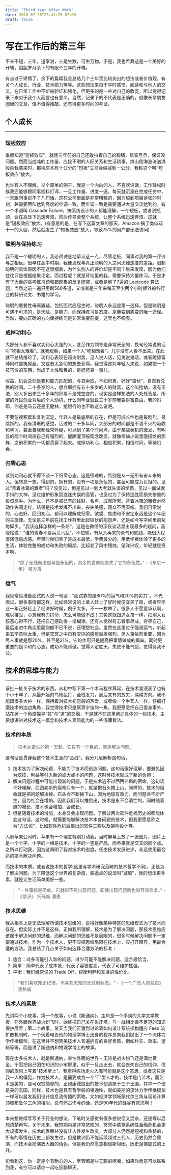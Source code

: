```yaml
---
title: "Third Year After Work"
date: 2018-07-28T23:41:25-07:00
draft: false 
---
```


# 写在工作后的第三年

不长不短，三年。道家说，三是生数，可生万物。于是，我也希冀这是一个美好的开端，韶韶岁月余下的有限个三年的开端。

有点过于矫情了，余下的篇幅我会总结几个三年里比较突出的想法或者价值观，有关个人成长、行业、技术能力等等。这些想法来自于平时感悟，阅读和与他人的交流，在日常工作中不断被验证和强化，但更多的是一些对自己的敦促，所以觉得记录下来对于我个人而言也有意义。当然，记录下的不代表是正确的，就像长辈朋友圈里的文章，值不值得推敲，还有待更多时间的考证。

## 个人成长
***
### 短板效应
谁都知道“短板效应”，就连三年前的自己还敢拍着自己的胸脯，信誓旦旦，保证没问题。然而当成吨的工作量、应接不暇的人际关系和生活琐事，排山倒海波涛汹涌般向我袭来时，那块原本有十公分的"短板"立马会缩减到一公分，我称这个叫“短板效应”放大。

也许有人不理解，举个简单的例子，我是一个内向的人，不喜欢说话，工作轻松时候我还能够跟同事插科打诨，一旦工作量、进度一逼，每天就沉溺在完成任务中，一天跟同事说不了几句话。这在公司里面是非常糟糕的，因为越到项目紧张的时刻，越需要团队达到高度的步调一致，而步调一致是需要通过大量交流达到的。有一个术语叫 Cascade Failure，搞系统设计的人都能理解，一个短板，或者说瓶颈，会在高压下迅速奔溃，然后传导至整个系统，让整个系统迅速奔溃。这就是“短板效应”放大。(有意思的是，在写下这篇文章的那天，Amazon 搞了类似双十一的大促，然后就发生了“短板效应”放大，导致75%的用户都无法访问)

### 聪明与保持练习
我不是一个聪明的人，我必须诚恳地承认这一点，尽管老板、同事对我的第一评价与之相反。很早在高中时期，我便发现与真正聪明的人之间思维速度的差距。限制聪明的具体原因不在这里细表，为什么别人的评价却是不同？后来发现，因为他们往往只是根据结果论定。而过程呢？就是背地里的我，需要保持大量练习。于是才有了大量的高考练习题和错题集的反复研究，或者是刷了7遍的 Leetcode 算法题，当然之前一遍只用刷560多道，又或者是三年来每天至少两个小时额外的各行业的科研论文、书籍的学习。

聪明的重要性毋庸置疑，包括面试应届生时，聪明人永远是第一选择。但是聪明是可遇不可求的，是天赋，是能力，而保持练习是态度，是量变到质变的唯一途径。当然，要向正确的方向保持练习是非常重要前提，这里也不细表。

### 戒掉功利心
大部分人都不喜欢功利心太强的人，甚至作为领导是非常厌恶的，换句经常说的话叫“吃相太难看”。就我观察，如果一个人“吃相难看”，几乎没有人看不出来。在此就不总结推论了。功利心表现在趋炎附势，见人说人话，见鬼说鬼话，或者跪舔富帅同时鄙夷屌丝，又或者太急切的想去获得。我觉得这对年轻人来说，如果把一个技巧性的东西，当成了本性和目的，是挺悲哀一事儿。

收益、机会总归是要和能力匹配的，与其索取，不如积累，好好“蛰伏”，自然有兑换的时间。二十多岁的人，想立即拥有五十多岁的人的财富，这个叫抢劫，没有王法，别人多出来三十多年的积累不是凭空变的。现实是这样想法的人处处皆是，所谓的万民创业背后的个人动机，什么刚毕业就说三十岁前我要财富自由，我的妈耶，你爸是马云还是王健林，抢银行的也不敢这么说吧。

不要忽视积累和复利沉淀，年轻人是最底层的存在，但是可成长性也是最剧烈，最跳跃的。我有清晰的感觉，活过的二十多年间，大部分的时间都是不温不火的吸收和学习，甚至自我都经常怀疑，可以到了某个时间点，由于某些契机的激发，有明显的两个时间段自己有强烈的、醍醐灌顶般观念改变，就像修仙小说里面描绘的那样，之前积累的一切都贯穿了起来。戒掉功利心，相信积累，相信时间，等待机会。

### 归零心态
谈到功利心就不得不谈一下归零心态。这是很难的，特别是从一无所有奋斗来的人。但转念一想，得到的，拥有的，没有一项是永恒的，甚至可能成为负担的。见过“背着冰箱的舞者”吗？没见过，但是见过一到大考就失误的学霸，见过一面试就手抖的大神，见过维护形象而连连失误的高管，也见过为了保持连胜而损失惨重的投资高手。为什么，还不是被已有的钱财、名声、成就所累。背着冰箱的舞者必然动作失调走样，结果是技术发挥不出来，丧失美感，观众不再买帐。我们日常说的，心态好，回归初心，都可以理解成归零。欲望、焦虑和不安定永远是这个年纪的主旋律。无论是三年前在找工作群里此起彼伏的抱怨声，还是如今写字间里的匆匆脚步。"我该选择怎样的一条路"，这是在微信的深夜谈话里出现最多的疑问，高晓松说：“谁的青春不是兵荒马乱”。不怕输，有从头再来的勇气和底线，能很大程度降低焦虑感。年轻时候归零了是成本最低，学费最少的，用低学费体验了更多的生活，体验完整的成功和失败的周期。比起老了风中残烛，望洋兴叹，年轻就是资本啊。

> “除了无线网络信号是永恒的，其余的世界则丧失了它的永恒性。”
> -《东京一年》 蒋方舟

### 运气
我经常给准备面试的人说一句话：“面试靠的是80%的运气和20%的实力”。不光面试，很多事情都这样，比如经常说的上辈人赶上了好时候便宜买了房，或者早毕业一年正好赶上了经济好时候，例子太多，不一一枚举了。很多人不愿意承认啊，难以接受，心想我努力拼命，怎么可能做不成！其实这就跟追女孩一样，把别人女孩恶心得不行，还把自己感动得一塌糊涂。还有人觉得有志者事尽成，穷尽自己，最后走进牛角尖里面抑郁不已不说，还埋怨社会。虽然在这里过于强调运气，听起来玄学意味太重，但是冥冥之中自有安排的感觉越发强烈。尽人事依然重要，因为尽人事就是那20%，甚至是21%，它的作用只是提高把事情做成的概率。同时更重要的是平和的心态，成功不能骄傲，觉得人定胜天，失败不能气馁，觉得待我不公。

## 技术的思维与能力
***
该扯一扯关于技术的东西。从初中写下第一个木马程序算起，在技术里浸润了也有个小十年了，从最开始的鸟枪乱打，全栈发力，到后来有的放矢，深耕方向。我不能跟很多大神一样，保持着对技术初恋般的热爱，或者像一个手艺人一样，仔细打磨技术的边边角角，我觉得技术只是冥冥宇宙的一角，我更愿意把自己置身事外，站在另一个角度探寻“技”与“道”的交融，于是就不在这里阐述具体的一些技术，主要想讲讲对技术这一概念和技术人素质能力的一些浅薄看法。

### 技术的本质 
> 技术从诞生的第一天起，它只有一个目的，就是解决问题。

这句话是贯穿我整个技术生涯的"金线"。我分几层解析这句话，
1. 技术是为了解决问题，不能为了技术而创造问题。这句话很好理解，要避免因为炫技、利益等引入新的或大或小的问题，这时候技术就成了新的负担；
2. 解决问题过程中可能出现新的问题，于是技术逃不过西西弗斯的宿命。这句话不好理解，西西弗斯的宿命只有一个，就是把石头推上山，同样的，技术的宿命就是把问题解决掉。石头会不断掉下山，因为地球有重力，而问题会不断产生，因为社会在增熵。因此我们可以推倒出，技术是永不会消亡的，同时随着熵的增长，技术也会增加，会成长。
3. 但是随着技术的增加，本身又会出现问题。了解过两次软件危机历史的都能体会这句话，这时候，就需要能够解决技术本身问题的技术，但我更愿意称之为"方法论"，比如软件危机后提出的软件工程以及架构设计等。

入职苹果公司时，苹果有一个理念特别打动我，当时屏幕上放了一张图片，图片上是一个十字，十字的一横是技术，十字的一竖是产品，而苹果就是交叉的那个点。之所以打动我，因为这阐明了我对技术的态度，任由技术发展进步，永远使用最合适的技术解决问题。

而技术的本质，或者说技术的哲学(这里与学术研究范畴的技术哲学不同)，正是为了解决问题，为了降低这个世界的复杂度，装逼点的说法叫"减熵"，我的想法更朴素，就是让生活简单美好一些。

> “一件事越是简单，它就越不易出现问题，即使出现问题后也越容易修复。”
> -《常识》 托马斯 潘恩

### 技术思维
我从根本上是无法理解所谓技术思维的，说得好像某种特定的思维模式为了技术而存在。但实际上并不是这样，正如我所理解，技术是为了解决问题，那技术思维应该属于解决问题的思维，而解决问题的思维不是局限的，很多时候解决问题不一定要通过技术，作为一个技术人，更不应把思维局限在技术上，应打开眼界，用最合适的方法。我总结了几点关于如何选择合适方法的标准：

1. 适合：过多可能引入新的问题，过少可能不能解决问题，适合最恰当。
2. 简单：简单代表了成本低，代表了容错度高，代表了可维护性强。
3. 平衡：我们经常说的 Trade Off，权衡利弊和互换的性价比。

> "我们喜欢知识纪律，不喜欢无知的无政府状态。"
> -《一个广告人的独白》 奥格威

### 技术人的素质
先讲两个小故事，第一个故事，小说《斯通纳》，主角是一个平淡的大学文学教授，在外面世界战火纷飞时，始终把自己关在象牙塔，与一战相比微不足道的知识保护层里；第二个故事，某天当我们正激烈讨论着如何设计系统架构适应 Feed 流扩散机制时，一个玩着电吉他的物理学博士出身的程序员向我们抛出了一个流体力学传播模型。在这里并不想赞美技术人普遍拥有的良好素质，例如朴实、效率、逻辑等等，而是讲了斯通纳和物理学博士的故事。

现在太多技术人，就是斯通纳，害怕外面的世界 - 无论是战火纷飞还是满地黄金。宁愿把自己困在知识的小牢房里，似乎一旦走出去，就会丧失自己的信仰，信仰的旗帜上写着"技术至上"。我觉得练功走火入魔可能就是这个意思。或者这只是我一人的偏见，作为技术人，是需要成为一个"T"型人才的。技术是门艺术，而艺术是美的，是可观赏揣摩的，正如康德提出的技术创造属于三个王国，其中一个便是美的王国，同样，技术也是具有哲学般的相通性，就如美丽的流体力学传播模型一样可以启发我们设计信息流传播的策略，又如经济学领域蒙代尔三角与理论计算领域布鲁尔三角的相似。说句怀古伤今的话，还是90年代的硅谷有意思啊！

***
本来想继续写写关于行业的想法，下笔时又感觉有很多想说但又混杂，还是等以后想清楚再写。关于未来，我短期内是非常悲观的，冥冥中感觉系统性金融危机会更大规模发生，技术的发展并没有让人性发生改变，大部分人仍然是短视和贪婪的，所有的事情在历史上都发生过，但是教训仍不能延续超过三代人，历史仍然会重演，而技术会扮演放大器的角色。但是我仍然愿意相信斯坦因，历史是螺旋式的上升。

能看到这，你一定是个有耐心的人，尽管都是些无聊的呢喃，如果你愿意可以联系到我，有空可以请你一起吃饭聊聊天。
